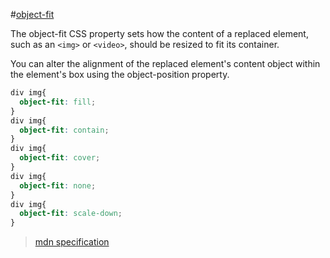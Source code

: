 #[object-fit](https://developer.mozilla.org/en-US/docs/Web/CSS/object-fit)

The object-fit CSS property sets how the content of a replaced element, such as an `<img>` or `<video>`, should be resized to fit its container.

You can alter the alignment of the replaced element's content object within the element's box using the object-position property.

```css 
div img{
  object-fit: fill;
}
div img{
  object-fit: contain;
}
div img{
  object-fit: cover;
}
div img{
  object-fit: none;
}
div img{
  object-fit: scale-down;
}

```


>[mdn specification](https://developer.mozilla.org/en-US/docs/Web/CSS/object-fit)